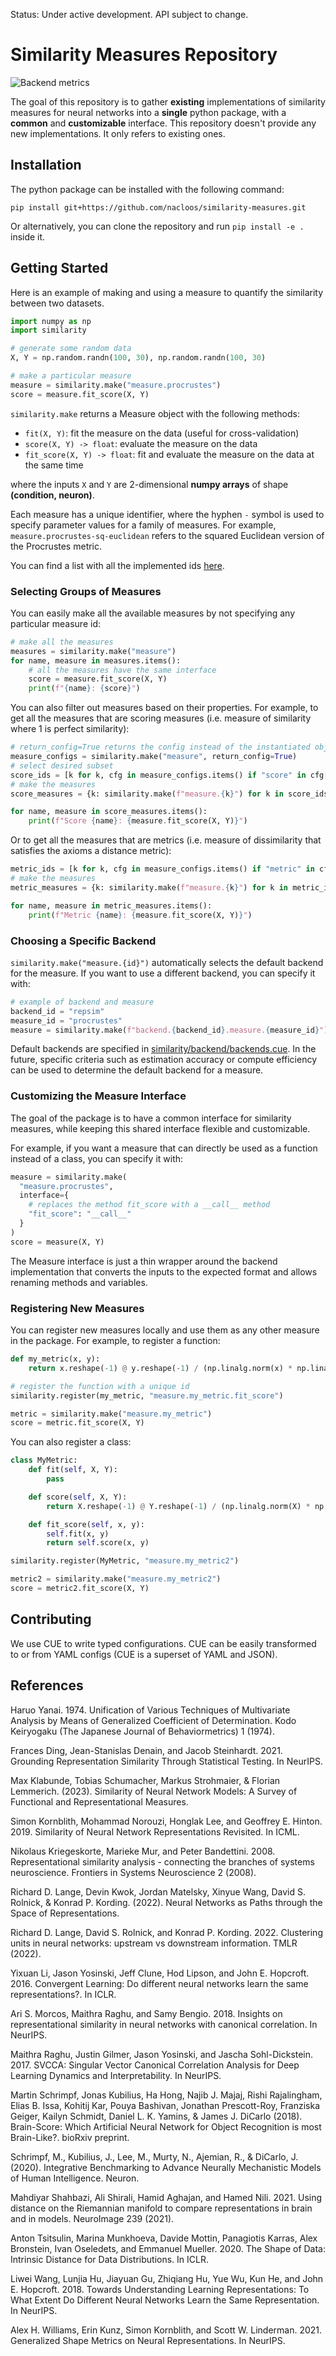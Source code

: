 Status: Under active development. API subject to change.


# Similarity Measures Repository


![Backend metrics](https://github.com/nacloos/similarity-measures/blob/main/backend_metrics.png)


The goal of this repository is to gather **existing**  implementations of similarity measures for neural networks into a **single** python package, with a **common** and **customizable** interface. This repository doesn't provide any new implementations. It only refers to existing ones.


## Installation
The python package can be installed with the following command:
```
pip install git+https://github.com/nacloos/similarity-measures.git
```
Or alternatively, you can clone the repository and run `pip install -e .` inside it.


## Getting Started

Here is an example of making and using a measure to quantify the similarity between two datasets.
```python
import numpy as np
import similarity

# generate some random data
X, Y = np.random.randn(100, 30), np.random.randn(100, 30)

# make a particular measure
measure = similarity.make("measure.procrustes")
score = measure.fit_score(X, Y)
```
`similarity.make` returns a Measure object with the following methods:
* `fit(X, Y)`: fit the measure on the data (useful for cross-validation)
* `score(X, Y) -> float`: evaluate the measure on the data
* `fit_score(X, Y) -> float`: fit and evaluate the measure on the data at the same time

where the inputs `X` and `Y` are 2-dimensional **numpy arrays** of shape **(condition, neuron)**.


Each measure has a unique identifier, where the hyphen `-` symbol is used to specify parameter values for a family of measures. For example, `measure.procrustes-sq-euclidean` refers to the squared Euclidean version of the Procrustes metric.


You can find a list with all the implemented ids [here](similarity/api/__init__.py).


### Selecting Groups of Measures

You can easily make all the available measures by not specifying any particular measure id:
```python	
# make all the measures
measures = similarity.make("measure")
for name, measure in measures.items():
    # all the measures have the same interface
    score = measure.fit_score(X, Y)
    print(f"{name}: {score}")
```

You can also filter out measures based on their properties. For example, to get all the measures that are scoring measures (i.e. measure of similarity where 1 is perfect similarity):

```python
# return_config=True returns the config instead of the instantiated object
measure_configs = similarity.make("measure", return_config=True)
# select desired subset
score_ids = [k for k, cfg in measure_configs.items() if "score" in cfg["properties"]]
# make the measures
score_measures = {k: similarity.make(f"measure.{k}") for k in score_ids}

for name, measure in score_measures.items():
    print(f"Score {name}: {measure.fit_score(X, Y)}")
```

Or to get all the measures that are metrics (i.e. measure of dissimilarity that satisfies the axioms a distance metric):
```python
metric_ids = [k for k, cfg in measure_configs.items() if "metric" in cfg["properties"]]
# make the measures
metric_measures = {k: similarity.make(f"measure.{k}") for k in metric_ids}

for name, measure in metric_measures.items():
    print(f"Metric {name}: {measure.fit_score(X, Y)}")
```


### Choosing a Specific Backend

`similarity.make("measure.{id}")` automatically selects the default backend for the measure. If you want to use a different backend, you can specify it with:
```python
# example of backend and measure
backend_id = "repsim"
measure_id = "procrustes"
measure = similarity.make(f"backend.{backend_id}.measure.{measure_id}")
```

Default backends are specified in [similarity/backend/backends.cue](similarity/backend/backends.cue). In the future, specific criteria such as estimation accuracy or compute efficiency can be used to determine the default backend for a measure.

### Customizing the Measure Interface

The goal of the package is to have a common interface for similarity measures, while keeping this shared interface flexible and customizable. 

For example, if you want a measure that can directly be used as a function instead of a class, you can specify it with:
```python
measure = similarity.make(
  "measure.procrustes",
  interface={
    # replaces the method fit_score with a __call__ method 
    "fit_score": "__call__"
  }
)
score = measure(X, Y)
```

The Measure interface is just a thin wrapper around the backend implementation that converts the inputs to the expected format and allows renaming methods and variables.



### Registering New Measures

You can register new measures locally and use them as any other measure in the package.
For example, to register a function:

```python
def my_metric(x, y):
    return x.reshape(-1) @ y.reshape(-1) / (np.linalg.norm(x) * np.linalg.norm(y))

# register the function with a unique id
similarity.register(my_metric, "measure.my_metric.fit_score")

metric = similarity.make("measure.my_metric")
score = metric.fit_score(X, Y)
```

You can also register a class:
```python
class MyMetric:
    def fit(self, X, Y):
        pass

    def score(self, X, Y):
        return X.reshape(-1) @ Y.reshape(-1) / (np.linalg.norm(X) * np.linalg.norm(Y))

    def fit_score(self, x, y):
        self.fit(x, y)
        return self.score(x, y)

similarity.register(MyMetric, "measure.my_metric2")

metric2 = similarity.make("measure.my_metric2")
score = metric2.fit_score(X, Y)
```

## Contributing

We use CUE to write typed configurations. CUE can be easily transformed to or from YAML configs (CUE is a superset of YAML and JSON).

<!-- 
## Organization of the Repository
Here is an overview of the files and directories:
* [similarity/backend](similarity/backend): all the backend folders
* [similarity/measure](similarity/measure): measure cards
* [similarity/processing](similarity/processing): pre- and post-processing functions
* [similarity/api](similarity/api) contains a config file [api.cue](similarity/api/api.cue) that specifies the public api. It also contains a dictionary [api.json](similarity/api/api.json) with all the compiled configs. The `id` argument in `similarity.make` refers to a path in this dictionary, and the corresponding value is used to instantiate the python object returned by the make function.

## Why use CUE instead of plain python?
Can easily generate a json config describing the config

Why cue language? Can use schema to validate config. Show example of adding a metric that doesn't have a card
e.g. it constrains backends can only register metrics that have a card


https://cuelang.org/docs/


## Adding an implementation of an existing metric
* create a folder in `similarity/backend`
* create a `requirements.txt` file with the dependencies of the backend. Optionally add a comment with the link to the installation instructions (e.g. in the README of the backend).


Recommend installing CUE extension for vscode. (We recommend this one for now. An official CUE extension is planned to be released soon).

### Adding a new metric
(Or "Registering a new implementation")

Can only add an metric implementation for which there exists a card. Otherwise, create a card first.

Have to only modify the backend folder to add a new backend.
Create a folder for your backend. Create a cue file with the backend package.
Add an import for your backend and add the id/name of the backend in `backends.cue`


Import backend in `similarity/backend/backends.cue`
Add a new line in the import statement:
```
{backend_id} "github.com/similarity/backend/{backend_folder}:backend"
```
Add an entry to `#backends`

Checklist:
* is your metric importable from a python package?
  * yes: add the package is a requirement
  * no: add the code to the backend folder
* is the metric implemented as a class or a function?
* what are the expected arguments? Data type and shape?
  * what transformation is need to go from the standard input to the backend input? See the [Metric interface](#standardized-metric-interface).
  * if just need to rename the inputs, use #fit_score_inputs
  * if need to transform the inputs, use #preprocessing



### Adding a new benchmark
Either copy paste code
* link to commit from which the code was copied
or put the code in a python package and link to it


### Adding an new implementation of an existing metric



 -->

 ## References
Haruo Yanai. 1974. Unification of Various Techniques of Multivariate Analysis by Means of Generalized Coefficient of Determination. Kodo Keiryogaku (The Japanese Journal of Behaviormetrics) 1 (1974).

Frances Ding, Jean-Stanislas Denain, and Jacob Steinhardt. 2021. Grounding Representation Similarity Through Statistical Testing. In NeurIPS.

Max Klabunde, Tobias Schumacher, Markus Strohmaier, & Florian Lemmerich. (2023). Similarity of Neural Network Models: A Survey of Functional and Representational Measures.

Simon Kornblith, Mohammad Norouzi, Honglak Lee, and Geoffrey E. Hinton. 2019. Similarity of Neural Network Representations Revisited. In ICML.

Nikolaus Kriegeskorte, Marieke Mur, and Peter Bandettini. 2008. Representational similarity analysis - connecting the branches of systems neuroscience. Frontiers in Systems Neuroscience 2 (2008).

Richard D. Lange, Devin Kwok, Jordan Matelsky, Xinyue Wang, David S. Rolnick, & Konrad P. Kording. (2022). Neural Networks as Paths through the Space of Representations.

Richard D. Lange, David S. Rolnick, and Konrad P. Kording. 2022. Clustering units in neural networks: upstream vs downstream information. TMLR (2022).

Yixuan Li, Jason Yosinski, Jeff Clune, Hod Lipson, and John E. Hopcroft. 2016. Convergent Learning: Do different neural networks learn the same representations?. In ICLR.

Ari S. Morcos, Maithra Raghu, and Samy Bengio. 2018. Insights on representational similarity in neural networks with canonical correlation. In NeurIPS.

Maithra Raghu, Justin Gilmer, Jason Yosinski, and Jascha Sohl-Dickstein. 2017. SVCCA: Singular Vector Canonical Correlation Analysis for Deep Learning Dynamics and Interpretability. In NeurIPS.

Martin Schrimpf, Jonas Kubilius, Ha Hong, Najib J. Majaj, Rishi Rajalingham, Elias B. Issa, Kohitĳ Kar, Pouya Bashivan, Jonathan Prescott-Roy, Franziska Geiger, Kailyn Schmidt, Daniel L. K. Yamins, & James J. DiCarlo (2018). Brain-Score: Which Artificial Neural Network for Object Recognition is most Brain-Like?. bioRxiv preprint.

Schrimpf, M., Kubilius, J., Lee, M., Murty, N., Ajemian, R., & DiCarlo, J. (2020). Integrative Benchmarking to Advance Neurally Mechanistic Models of Human Intelligence. Neuron.

Mahdiyar Shahbazi, Ali Shirali, Hamid Aghajan, and Hamed Nili. 2021. Using distance on the Riemannian manifold to compare representations in brain and in models. NeuroImage 239 (2021).

Anton Tsitsulin, Marina Munkhoeva, Davide Mottin, Panagiotis Karras, Alex Bronstein, Ivan Oseledets, and Emmanuel Mueller. 2020. The Shape of Data: Intrinsic Distance for Data Distributions. In ICLR.

Liwei Wang, Lunjia Hu, Jiayuan Gu, Zhiqiang Hu, Yue Wu, Kun He, and John E. Hopcroft. 2018. Towards Understanding Learning Representations: To What Extent Do Different Neural Networks Learn the Same Representation. In NeurIPS.

Alex H. Williams, Erin Kunz, Simon Kornblith, and Scott W. Linderman. 2021. Generalized Shape Metrics on Neural Representations. In NeurIPS.

